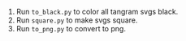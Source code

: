 1. Run `to_black.py` to color all tangram svgs black.
2. Run `square.py` to make svgs square.
3. Run `to_png.py` to convert to png.
